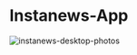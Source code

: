 # Instanews-App
![instanews-desktop-photos](https://user-images.githubusercontent.com/23506481/31590340-34cfc7d0-b1c3-11e7-9607-cc40037704e2.png)
